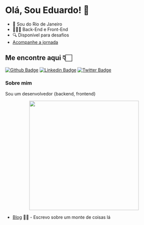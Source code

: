 # Olá, Sou Eduardo! 👋

- 📌 Sou do Rio de Janeiro 
- 👩🏻‍💻 Back-End e Front-End
- 🔍 Disponível para desafios
- <a href="#" target="_blank">[Acompanhe a jornada](https://github.com/eduardolirainfo?tab=repositories)</a>


## Me encontre aqui 👇🏻
[![Github Badge](https://img.shields.io/badge/-Github-000?style=flat-square&logo=Github&logoColor=white&link=https://github.com/eduardolirainfo)](https://github.com/eduardolirainfo)
[![Linkedin Badge](https://img.shields.io/badge/-LinkedIn-blue?style=flat-square&logo=Linkedin&logoColor=white&link=https://www.linkedin.com/in/dudulira/)](https://www.linkedin.com/in/dudulira/)
[![Twitter Badge](https://img.shields.io/badge/-Twitter-1ca0f1?style=flat-square&labelColor=1ca0f1&logo=twitter&logoColor=white&link=https://twitter.com/dudulira)](https://twitter.com/dudulira)

### Sobre mim
Sou um desenvolvedor {backend, frontend}

<p align='center'>
  <a ><img src="https://github-readme-stats.vercel.app/api?username=eduardolirainfo&show_icons=true&count_private=true&theme=dark" width="350"></a>
</p>



- [Blog](https://eduardolira.dev.br) ✍🏼 - Escrevo sobre um monte de coisas lá

